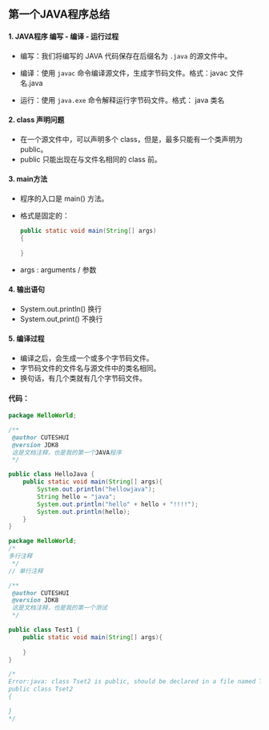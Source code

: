 ## 第一个JAVA程序总结

#### 1. JAVA程序 编写 - 编译 - 运行过程

- 编写：我们将编写的 JAVA 代码保存在后缀名为 `.java` 的源文件中。

- 编译：使用 `javac` 命令编译源文件，生成字节码文件。格式：javac 文件名.java
- 运行：使用 `java.exe` 命令解释运行字节码文件。格式： java 类名



#### 2. class 声明问题

- 在一个源文件中，可以声明多个 class，但是，最多只能有一个类声明为 public。
- public 只能出现在与文件名相同的 class 前。



#### 3. main方法

- 程序的入口是 main() 方法。

- 格式是固定的：

  ```java
  public static void main(String[] args)
  {
    
  }
  ```

- args : arguments / 参数



#### 4. 输出语句

- System.out.println()    换行 
- System.out,print()       不换行



#### 5. 编译过程

- 编译之后，会生成一个或多个字节码文件。
- 字节码文件的文件名与源文件中的类名相同。
- 换句话，有几个类就有几个字节码文件。



#### 代码：

```java
package HelloWorld;

/**
 @author CUTESHUI
 @version JDK8
 这是文档注释，也是我的第一个JAVA程序
 */

public class HelloJava {
    public static void main(String[] args){
        System.out.println("hellowjava");
        String hello = "java";
        System.out.println("hello" + hello + "!!!!");
        System.out.println(hello);
    }
}
```



```java
package HelloWorld;
/*
多行注释
 */
// 单行注释

/**
 @author CUTESHUI
 @version JDK8
 这是文档注释，也是我的第一个测试
 */

public class Test1 {
    public static void main(String[] args){
        
    }
}

/*
Error:java: class Tset2 is public, should be declared in a file named Tset2.java
public class Tset2 
{

}
*/
```

